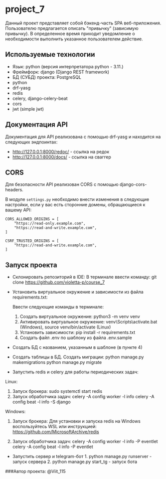 # project_7
Данный проект представляет собой бэкенд-часть SPA веб-приложения.
Пользователю предлагается описать "привычку" (зависимую привычку). В определенное время приходит
уведомление о необходимости выполнить указанное пользователем действие.

## Используемые технологии

  * Язык: python (версия интерпретатора python - 3.11.)
  * Фреймфорк: django (Django REST framework)
  * БД (СУБД) проекта: PostgreSQL
  * python
  * drf-yasg
  * redis
  * celery, django-celery-beat
  * cors
  * jwt (simple jwt)


## Документация API
Документация для API реализована с помощью drf-yasg и находится на следующих эндпоинтах:
* http://127.0.0.1:8000/redoc/ - ссылка на редок
* http://127.0.0.1:8000/docs/ - ссылка на сваггер

## CORS
Для безопасности API реализован CORS с помощью django-cors-headers. 

В модуле ``settings.py`` необходимо внести изменения в следующие настройки, 
если у вас есть сторонние домены, обращающиеся к вашему API:

```
CORS_ALLOWED_ORIGINS = [
    "https://read-only.example.com",
    "https://read-and-write.example.com",
]

CSRF_TRUSTED_ORIGINS = [
    "https://read-and-write.example.com",
]
```

## Запуск проекта
* Склонировать репозиторий в IDE: 
   В терминале ввести команду: git clone https://github.com/violetta-p/course_7

* Установить виртуальное окружение и зависимости из файла requirements.txt:

  Ввести следующие команды в терминале:
  1. Создать виртуальное окружение: python3 -m venv venv
  2. Активировать виртуальное окружение: venv\Scripts\activate.bat (Windows), 
                                         source venv/bin/activate (Linux)
  3. Установить зависимости: pip install -r requirements.txt 
  4. Создать файл .env по шаблону из файла .env.sample

* Создать БД с названием, указанным в шаблоне (в пункте 4)

* Создать таблицы в БД. Создать миграции:
      python manage.py makemigrations
      python manage.py migrate

* Запустить redis и celery для работы периодических задач:

Linux:
1. Запуск брокера: 
 sudo systemctl start redis
2. Запуск обработчика задач:
 celery -A config worker -l info
 celery -A config beat -l info -S django

Windows:

1. Запуск брокера: 
 Для установки и запуска redis на Windows воспользуйтесь WSL 
 или инструкцией: https://github.com/MicrosoftArchive/redis

2. Запуск обработчика задач:
 celery -A config worker -l info -P eventlet
 celery -A config beat -l info -P eventlet


* Запустить сервер и telegram-бот
      1. python manage.py runserver - запуск сервера
      2. python manage.py start_tg - запуск бота


###Автор проекта:
@Viit_115


